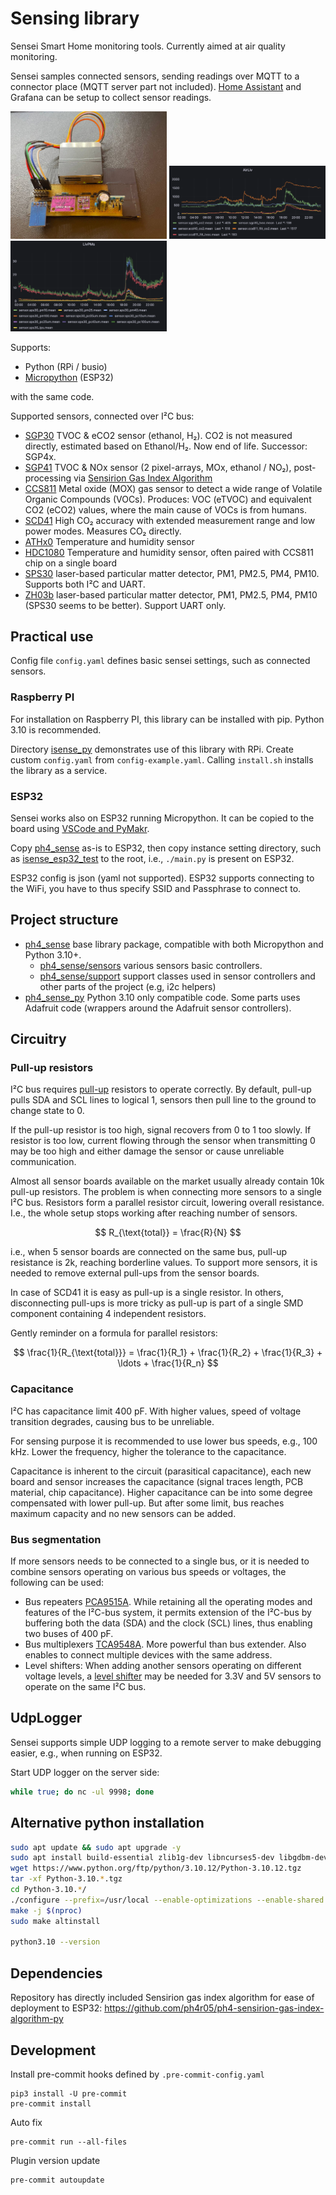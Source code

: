 # Sensing library

Sensei Smart Home monitoring tools. Currently aimed at air quality monitoring.

Sensei samples connected sensors, sending readings over MQTT to a connector place (MQTT server part not included).
[Home Assistant](https://www.home-assistant.io/) and Grafana can be setup to collect sensor readings.

[<img src="docs/img/sensor-board-fixed.jpg" width="250" />](docs/img/sensor-board-fixed.jpg)
[<img src="docs/img/grafana-liv.png" width="250" />](docs/img/grafana-liv.png)
[<img src="docs/img/grafana-pm.png" width="250" />](docs/img/grafana-pm.png)

Supports:
- Python (RPi / busio)
- [Micropython] (ESP32)

with the same code.

Supported sensors, connected over I²C bus:
- [SGP30] TVOC & eCO2 sensor (ethanol, H₂). CO2 is not measured directly, estimated based on Ethanol/H₂. Now end of life. Successor: SGP4x.
- [SGP41] TVOC & NOx sensor (2 pixel-arrays, MOx, ethanol / NO₂), post-processing via [Sensirion Gas Index Algorithm](https://github.com/ph4r05/ph4-sensirion-gas-index-algorithm-py)
- [CCS811] Metal oxide (MOX) gas sensor to detect a wide range of Volatile Organic Compounds (VOCs). Produces: VOC (eTVOC) and equivalent CO2 (eCO2) values, where the main cause of VOCs is from humans.
- [SCD41] High CO₂ accuracy with extended measurement range and low power modes. Measures CO₂ directly.
- [ATHx0] Temperature and humidity sensor
- [HDC1080] Temperature and humidity sensor, often paired with CCS811 chip on a single board
- [SPS30] laser-based particular matter detector, PM1, PM2.5, PM4, PM10. Supports both I²C and UART.
- [ZH03b] laser-based particular matter detector, PM1, PM2.5, PM4, PM10 (SPS30 seems to be better). Support UART only.

## Practical use
Config file `config.yaml` defines basic sensei settings, such as connected sensors.

### Raspberry PI
For installation on Raspberry PI, this library can be installed with pip. Python 3.10 is recommended.

Directory [isense_py](isense_py) demonstrates use of this library with RPi. Create custom `config.yaml` from
`config-example.yaml`. Calling `install.sh` installs the library as a service.

### ESP32
Sensei works also on ESP32 running Micropython. It can be copied to the board using [VSCode and PyMakr](https://randomnerdtutorials.com/micropython-esp32-esp8266-vs-code-pymakr/).

Copy [ph4_sense](ph4_sense) as-is to ESP32, then copy instance setting directory, such as [isense_esp32_test](isense_esp32_test)
to the root, i.e., `./main.py` is present on ESP32.

ESP32 config is json (yaml not supported). ESP32 supports connecting to the WiFi, you have to thus specify SSID and Passphrase to connect to.

## Project structure

- [ph4_sense](ph4_sense) base library package, compatible with both Micropython and Python 3.10+.
  - [ph4_sense/sensors](ph4_sense/sensors) various sensors basic controllers.
  - [ph4_sense/support](ph4_sense/support) support classes used in sensor controllers and other parts of the project (e.g, i2c helpers)
- [ph4_sense_py](ph4_sense_py) Python 3.10 only compatible code. Some parts uses Adafruit code (wrappers around the Adafruit sensor controllers).

## Circuitry

### Pull-up resistors
I²C bus requires [pull-up](https://rheingoldheavy.com/i2c-pull-resistors/) resistors to operate correctly.
By default, pull-up pulls SDA and SCL lines to logical 1, sensors then pull line to the ground to change state to 0.

If the pull-up resistor is too high, signal recovers from 0 to 1 too slowly. If resistor is too low, current flowing through
the sensor when transmitting 0 may be too high and either damage the sensor or cause unreliable communication.

Almost all sensor boards available on the market usually already contain 10k pull-up resistors.
The problem is when connecting more sensors to a single I²C bus. Resistors form a parallel resistor circuit, lowering
overall resistance. I.e., the whole setup stops working after reaching number of sensors.

$$ R_{\text{total}} = \frac{R}{N} $$

i.e., when 5 sensor boards are connected on the same bus, pull-up resistance is 2k, reaching borderline values.
To support more sensors, it is needed to remove external pull-ups from the sensor boards.

In case of SCD41 it is easy as pull-up is a single resistor. In others, disconnecting pull-ups is more tricky
as pull-up is part of a single SMD component containing 4 independent resistors.

Gently reminder on a formula for parallel resistors:

$$
\frac{1}{R_{\text{total}}} = \frac{1}{R_1} + \frac{1}{R_2} + \frac{1}{R_3} + \ldots + \frac{1}{R_n}
$$

### Capacitance
I²C has capacitance limit 400 pF. With higher values, speed of voltage transition degrades, causing bus to be unreliable.

For sensing purpose it is recommended to use lower bus speeds, e.g., 100 kHz. Lower the frequency, higher the tolerance
to the capacitance.

Capacitance is inherent to the circuit (parasitical capacitance), each new board and sensor increases the capacitance (signal traces length, PCB material, chip capacitance).
Higher capacitance can be into some degree compensated with lower pull-up. But after some limit, bus reaches maximum capacity and no new sensors can be added.

### Bus segmentation
If more sensors needs to be connected to a single bus, or it is needed to combine sensors operating on various bus speeds
or voltages, the following can be used:

- Bus repeaters [PCA9515A](https://www.nxp.com/docs/en/data-sheet/PCA9515A.pdf). While retaining all the operating modes and features of the I²C-bus system, it permits extension of the I²C-bus by buffering both the data (SDA) and the clock (SCL) lines, thus enabling two buses of 400 pF.
- Bus multiplexers [TCA9548A](https://www.ti.com/lit/ds/symlink/tca9548a.pdf). More powerful than bus extender. Also enables to connect multiple devices with the same address.
- Level shifters: When adding another sensors operating on different voltage levels, a [level shifter](https://cdn-shop.adafruit.com/datasheets/an97055.pdf) may be needed for 3.3V and 5V sensors to operate on the same I²C bus.

## UdpLogger

Sensei supports simple UDP logging to a remote server to make debugging easier, e.g., when running on ESP32.

Start UDP logger on the server side:

```bash
while true; do nc -ul 9998; done
```

## Alternative python installation

```bash
sudo apt update && sudo apt upgrade -y
sudo apt install build-essential zlib1g-dev libncurses5-dev libgdbm-dev libnss3-dev libssl-dev libreadline-dev libffi-dev libsqlite3-dev wget libbz2-dev
wget https://www.python.org/ftp/python/3.10.12/Python-3.10.12.tgz
tar -xf Python-3.10.*.tgz
cd Python-3.10.*/
./configure --prefix=/usr/local --enable-optimizations --enable-shared LDFLAGS="-Wl,-rpath /usr/local/lib"
make -j $(nproc)
sudo make altinstall

python3.10 --version
```

## Dependencies

Repository has directly included Sensirion gas index algorithm for ease of deployment to ESP32: https://github.com/ph4r05/ph4-sensirion-gas-index-algorithm-py

## Development

Install pre-commit hooks defined by `.pre-commit-config.yaml`

```shell
pip3 install -U pre-commit
pre-commit install
```

Auto fix
```shell
pre-commit run --all-files
```

Plugin version update
```shell
pre-commit autoupdate
```

[Micropython]: https://micropython.org/
[SGP30]: https://sensirion.com/products/catalog/SGP30/
[SGP41]: https://sensirion.com/media/documents/5FE8673C/61E96F50/Sensirion_Gas_Sensors_Datasheet_SGP41.pdf
[SCD41]: https://sensirion.com/products/catalog/SCD41
[CCS811]: https://www.sciosense.com/wp-content/uploads/2020/01/SC-001232-DS-2-CCS811B-Datasheet-Revision-2.pdf
[ATHx0]: https://cdn.sparkfun.com/assets/d/2/b/e/d/AHT20.pdf
[HDC1080]: https://www.ti.com/lit/ds/symlink/hdc1080.pdf
[SPS30]: https://sensirion.com/media/documents/8600FF88/616542B5/Sensirion_PM_Sensors_Datasheet_SPS30.pdf
[ZH03b]: https://www.winsen-sensor.com/d/files/zh03b-laser-dust-module-v2_1(2).pdf
